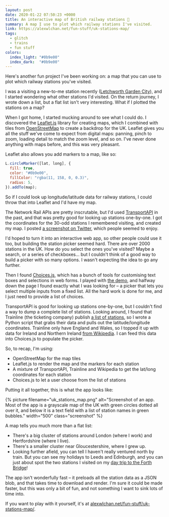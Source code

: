 ```yaml
---
layout: post
date: 2020-01-22 07:50:23 +0000
title: An interactive map of British railway stations 🚂
summary: A map I use to plot which railway stations I've visited.
link: https://alexwlchan.net/fun-stuff/uk-stations-map/
tags:
  - glitch
  - trains
  - fun stuff
colors:
  index_light: "#0b9e00"
  index_dark:  "#0b9e00"
---
```


Here's another fun project I've been working on: a map that you can use to plot which railway stations you've visited.

I was a visiting a new-to-me station recently ([Letchworth Garden City]), and I started wondering what other stations I'd visited.
On the return journey, I wrote down a list, but a flat list isn't very interesting.
What if I plotted the stations on a map?

When I got home, I started mucking around to see what I could do.
I discovered the [Leaflet.js] library for creating maps, which I combined with tiles from [OpenStreetMap] to create a backdrop for the UK.
Leaflet gives you all the stuff we've come to expect from digital maps: panning, pinch to zoom, loading detail to match the zoom level, and so on.
I've never done anything with maps before, and this was very pleasant.

Leaflet also allows you add markers to a map, like so:

```javascript
L.circleMarker([lat, long], {
  fill: true,
  color: "#0b9e00",
  fillColor: "rgba(11, 158, 0, 0.3)",
  radius: 5,
}).addTo(map);
```

So if I could look up longitude/latitude data for railway stations, I could throw that into Leaflet and I'd have my map.

The Network Rail APIs are pretty inscrutable, but I'd used [TransportAPI] in the past, and that was pretty good for looking up stations one-by-one.
I got the coordinates for the 30-odd stations I remembered visiting, and created my map.
I posted [a screenshot on Twitter](https://twitter.com/alexwlchan/status/1216020489019297793), which people seemed to enjoy.

I'd hoped to turn it into an interactive web app, so other people could use it too, but building the station picker seemed hard.
There are over 2000 stations in the UK.
How do you select the ones you've visited?
Maybe a search, or a series of checkboxes… but I couldn't think of a good way to build a picker with so many options.
I wasn't expecting the idea to go any further.

Then I found [Choices.js], which has a bunch of tools for customising text boxes and selections in web forms.
I played with [the demo], and halfway down the page I found exactly what I was looking for – a picker that lets you select multiple inputs from a fixed list.
All the hard work is done for me, and I just need to provide a list of choices.

TransportAPI is good for looking up stations one-by-one, but I couldn't find a way to dump a complete list of stations.
Looking around, I found that Trainline (the ticketing company) publish [a list of stations], so I wrote a Python script that grabs their data and pulls out the latitude/longitude coordinates.
Trainline only have England and Wales, so I topped it up with data for Ireland and Northern Ireland [from Wikipedia].
I can feed this data into Choices.js to populate the picker.

So, to recap, I'm using:

*   OpenStreetMap for the map tiles
*   Leaflet.js to render the map and the markers for each station
*   A mixture of TransportAPI, Trainline and Wikipedia to get the lat/long coordinates for each station
*   Choices.js to let a user choose from the list of stations

Putting it all together, this is what the app looks like:

{%
  picture
  filename="uk_stations_map.png"
  alt="Screenshot of an app. Most of the app is a grayscale map of the UK with green circles dotted all over it, and below it is a text field with a list of station names in green bubbles."
  width="500"
  class="screenshot"
%}

A map tells you much more than a flat list:

-   There's a big cluster of stations around London (where I work) and Hertfordshire (where I live).
-   There's a smaller cluster near Gloucestershire, where I grew up.
-   Looking further afield, you can tell I haven't really ventured north by train.
    But you can see my holidays to Leeds and Edinburgh, and you can just about spot the two stations I visited on my [day trip to the Forth Bridge][Forth]!

The app isn't wonderfully fast – it preloads all the station data as a JSON blob, and that takes time to download and render.
I'm sure it could be made faster, but this was only a bit of fun, and not something I want to sink lots of time into.

If you want to play with it yourself, it's at [alexwlchan.net/fun-stuff/uk-stations-map/](/fun-stuff/uk-stations-map/).

[Letchworth Garden City]: https://en.wikipedia.org/wiki/Letchworth_Garden_City_railway_station
[Leaflet.js]: https://leafletjs.com/
[OpenStreetMap]: https://www.openstreetmap.org/
[TransportAPI]: https://www.transportapi.com/
[Choices.js]: https://github.com/jshjohnson/Choices
[the demo]: https://joshuajohnson.co.uk/Choices/
[a list of stations]: https://github.com/trainline-eu/stations
[from Wikipedia]: https://en.wikipedia.org/wiki/List_of_railway_stations_in_Ireland
[Forth]: /2019/forth-bridge/
[on GitHub]: https://github.com/alexwlchan/uk-station-map

